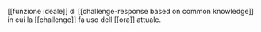 [[funzione ideale]] di [[challenge-response based on common knowledge]] in cui la [[challenge]] fa uso dell'[[ora]] attuale.
